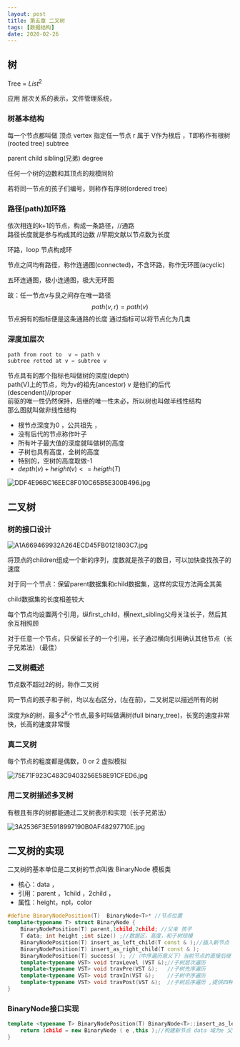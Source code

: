 ```yaml
---
layout: post
title: 第五章 二叉树
tags: [数据结构]
date: 2020-02-26
---
```

## 树

Tree = $List^2$

应用 
层次关系的表示，文件管理系统，

### 树基本结构

每一个节点都叫做 顶点 vertex 指定任一节点 r 属于 V作为根后 ，T即称作有根树(rooted tree) subtree

parent child sibling(兄弟) degree

任何一个树的边数和其顶点的规模同阶

若将同一节点的孩子们编号，则称作有序树(ordered tree)

### 路径(path)加环路

依次相连的k+1的节点，构成一条路径，//通路  
路径长度就是参与构成其的边数     //早期文献以节点数为长度  

环路，loop 节点构成环

节点之间均有路径，称作连通图(connected)，不含环路，称作无环图(acyclic)

五环连通图，极小连通图，极大无环图

故：任一节点v与艮之间存在唯一路径
$$path(v,r)=path(v)$$
节点拥有的指标便是这条通路的长度 通过指标可以将节点化为几类  

### 深度加层次
```cpp
path from root to  v = path v  
subtree rotted at v = subtree v
```
节点具有的那个指标也叫做树的深度(depth)  
path(V)上的节点，均为v的祖先(ancestor) v 是他们的后代(descendent)//proper  
前驱的唯一性仍然保持，后继的唯一性未必，所以树也叫做半线性结构  
那么图就叫做非线性结构  

- 根节点深度为0 ，公共祖先 ，
- 没有后代的节点称作叶子
- 所有叶子最大值的深度就叫做树的高度
- 子树也具有高度，全树的高度
- 特别的，空树的高度取做-1
- $depth(v) + height(v) <= heigth(T)$

![DDF4E96BC16EEC8F010C65B5E300B496.jpg](https://raw.githubusercontent.com/fengwei2002/picture/master/pictureDDF4E96BC16EEC8F010C65B5E300B496.jpg)

## 二叉树

### 树的接口设计

![A1A669469932A264ECD45FB0121803C7.jpg](https://raw.githubusercontent.com/fengwei2002/picture/master/pictureA1A669469932A264ECD45FB0121803C7.jpg)

将顶点的children组成一个新的序列，度数就是孩子的数目，可以加快查找孩子的速度

对于同一个节点：保留parent数据集和child数据集，这样的实现方法两全其美

child数据集的长度相差较大

每个节点均设置两个引用，纵first_child，横next_sibling父母关注长子，然后其余互相照顾

对于任意一个节点，只保留长子的一个引用，长子通过横向引用确认其他节点（长子兄弟法）（最佳）

### 二叉树概述

节点数不超过2的树，称作二叉树

同一节点的孩子和子树，均以左右区分，(左在前)，二叉树足以描述所有的树

深度为k的树，最多$2^k$个节点,最多时叫做满树(full binary_tree)，长宽的速度非常快，长高的速度非常慢

### 真二叉树

每个节点的粗度都是偶数，0 or 2 虚拟模拟

![75E71F923C483C9403256E58E91CFED6.jpg](https://raw.githubusercontent.com/fengwei2002/picture/master/picture75E71F923C483C9403256E58E91CFED6.jpg)

### 用二叉树描述多叉树

有根且有序的树都能通过二叉树表示和实现（长子兄弟法）

![3A2536F3E5918997190B0AF48297710E.jpg](https://raw.githubusercontent.com/fengwei2002/picture/master/picture3A2536F3E5918997190B0AF48297710E.jpg)


## 二叉树的实现

二叉树的基本单位是二叉树的节点叫做 BinaryNode 模板类

- 核心：data ，
- 引用：parent ，1child ，2child ，
- 属性：height，npl，color 

```cpp
#define BinaryNodePosition(T)  BinaryNode<T>* //节点位置
template<typename T> struct BinaryNode {
    BinaryNodePosition(T) parent,1child,2child; //父亲 孩子
    T data; int height ;int size() ;//数据区，高度，和子树规模
    BinaryNodePosition(T) insert_as_left_child(T const & );//插入新节点
    BinaryNodePosition(T) insert_as_right_child(T const & );
    BinaryNodePosition(T) success( ); //（中序遍历意义下）当前节点的直接后继
    template<typename VST> void travLevel (VST &);//子树层次遍历
    template<typename VST> void travPre(VST &);   //子树先序遍历
    template<typename VST> void travIn(VST &);    //子树中序遍历
    template<typename VST> void travPost(VST &);  //子树后序遍历 ,提供四种基本遍历的接口
}
```
### BinaryNode接口实现

```cpp
template <typename T> BinaryNodePosition(T) BinaryNode<T>::insert_as_left_child(T const & e){
    return 1child = new BinaryNode ( e ,this );//构建新节点 data 域为e 父节点为 this 返回值为 position 所以直接将结果赋值给 1child
}
```






































